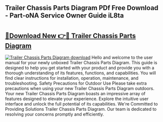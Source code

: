 ## Trailer Chassis Parts Diagram PDf Free Download - Part-oNA Service Owner Guide iL8ta

# <h2><a href="http://dfn9p8.blite.top/?on=Trailer+Chassis+Parts+Diagram">🔗Download New 👉🔴 Trailer Chassis Parts Diagram</a></h2>

[![Trailer Chassis Parts Diagram download](https://i.imgur.com/lujVjoI.png)](http://dfn9p8.blite.top/?on=Trailer+Chassis+Parts+Diagram)
Hello and welcome to the user manual for your newly unboxed Trailer Chassis Parts Diagram. This guide is designed to help you get started with your product and provide you with a thorough understanding of its features, functions, and capabilities. You will find clear instructions for installation, operation, maintenance, and troubleshooting. Safety Precautions for Outdoor Use Please take extra precautions when using your new Trailer Chassis Parts Diagram outdoors. Your new Trailer Chassis Parts Diagram boasts an impressive array of features designed to elevate your experience. Explore the intuitive user interface and unlock the full potential of its capabilities. We're Committed to Providing Solutions Trailer Chassis Parts Diagram. Our team is dedicated to resolving your concerns promptly and efficiently.
